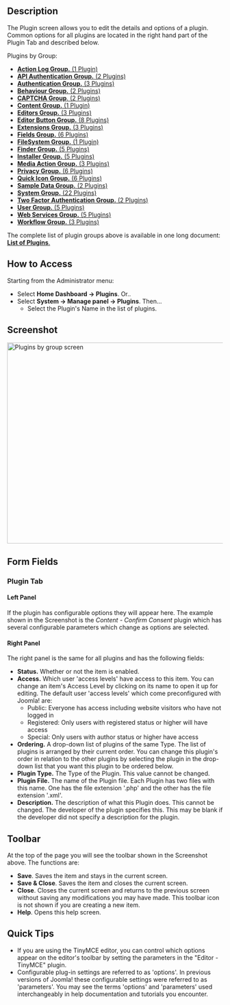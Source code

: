 <!-- Filename: Help4.x:Plugins:_Name_of_Plugin / Display title: Plugins: Name of Plugin -->

## Description

The Plugin screen allows you to edit the details and options of a
plugin. Common options for all plugins are located in the right hand
part of the Plugin Tab and described below.

Plugins by Group:

- [**Action Log Group.** (1
  Plugin)](https://docs.joomla.org/Chunk4x:Extensions_Plugin_Manager_Edit_Action_Log_Group/en "Chunk4x:Extensions Plugin Manager Edit Action Log Group/en")
- [**API Authentication Group.** (2
  Plugins)](https://docs.joomla.org/Chunk4x:Extensions_Plugin_Manager_Edit_API_Authentication_Group/en "Chunk4x:Extensions Plugin Manager Edit API Authentication Group/en")
- [**Authentication Group.** (3
  Plugins)](https://docs.joomla.org/Chunk4x:Extensions_Plugin_Manager_Edit_Authentication_Group/en "Chunk4x:Extensions Plugin Manager Edit Authentication Group/en")
- [**Behaviour Group.** (2
  Plugins)](https://docs.joomla.org/Chunk4x:Extensions_Plugin_Manager_Edit_Behaviour_Group/en "Chunk4x:Extensions Plugin Manager Edit Behaviour Group/en")
- [**CAPTCHA Group**. (2
  Plugins)](https://docs.joomla.org/Chunk4x:Extensions_Plugin_Manager_Edit_CAPTCHA_Group/en "Chunk4x:Extensions Plugin Manager Edit CAPTCHA Group/en")
- [**Content Group.** (1
  Plugin)](https://docs.joomla.org/Chunk4x:Extensions_Plugin_Manager_Edit_Content_Group/en "Chunk4x:Extensions Plugin Manager Edit Content Group/en")
- [**Editors Group.** (3
  Plugins)](https://docs.joomla.org/Chunk4x:Extensions_Plugin_Manager_Edit_Editor_Group/en "Chunk4x:Extensions Plugin Manager Edit Editor Group/en")
- [**Editor Button Group.** (8
  Plugins)](https://docs.joomla.org/Chunk4x:Extensions_Plugin_Manager_Edit_Button_Group/en "Chunk4x:Extensions Plugin Manager Edit Button Group/en")
- [**Extensions Group.** (3
  Plugins)](https://docs.joomla.org/Chunk4x:Extensions_Plugin_Manager_Edit_Extension_Group/en "Chunk4x:Extensions Plugin Manager Edit Extension Group/en")
- [**Fields Group.** (6
  Plugins)](https://docs.joomla.org/Chunk4x:Extensions_Plugin_Manager_Edit_Fields_Group/en "Chunk4x:Extensions Plugin Manager Edit Fields Group/en")
- [**FileSystem Group.** (1
  Plugin)](https://docs.joomla.org/Chunk4x:Extensions_Plugin_Manager_Edit_FileSystem_Group/en "Chunk4x:Extensions Plugin Manager Edit FileSystem Group/en")
- [**Finder Group.** (5
  Plugins)](https://docs.joomla.org/Chunk4x:Extensions_Plugin_Manager_Edit_Smart_Search_Group/en "Chunk4x:Extensions Plugin Manager Edit Smart Search Group/en")
- [**Installer Group.** (5
  Plugins)](https://docs.joomla.org/Chunk4x:Extensions_Plugin_Manager_Edit_Installer_Group/en "Chunk4x:Extensions Plugin Manager Edit Installer Group/en")
- [**Media Action Group.** (3
  Plugins)](https://docs.joomla.org/Chunk4x:Extensions_Plugin_Manager_Edit_Media_Action_Group/en "Chunk4x:Extensions Plugin Manager Edit Media Action Group/en")
- [**Privacy Group.** (6
  Plugins)](https://docs.joomla.org/Chunk4x:Extensions_Plugin_Manager_Edit_Privacy_Group/en "Chunk4x:Extensions Plugin Manager Edit Privacy Group/en")
- [**Quick Icon Group.** (6
  Plugins)](https://docs.joomla.org/Chunk4x:Extensions_Plugin_Manager_Edit_Quick_Icon_Group/en "Chunk4x:Extensions Plugin Manager Edit Quick Icon Group/en")
- [**Sample Data Group.** (2
  Plugins)](https://docs.joomla.org/Chunk4x:Extensions_Plugin_Manager_Edit_Sample_Data_Group/en "Chunk4x:Extensions Plugin Manager Edit Sample Data Group/en")
- [**System Group.** (22
  Plugins)](https://docs.joomla.org/Chunk4x:Extensions_Plugin_Manager_Edit_System_Group/en "Chunk4x:Extensions Plugin Manager Edit System Group/en")
- [**Two Factor Authentication Group.** (2
  Plugins)](https://docs.joomla.org/Chunk4x:Extensions_Plugin_Manager_Edit_Two_Factor_Authentication_Group/en "Chunk4x:Extensions Plugin Manager Edit Two Factor Authentication Group/en")
- [**User Group.** (5
  Plugins)](https://docs.joomla.org/Chunk4x:Extensions_Plugin_Manager_Edit_User_Group/en "Chunk4x:Extensions Plugin Manager Edit User Group/en")
- [**Web Services Group.** (5
  Plugins)](https://docs.joomla.org/Chunk4x:Extensions_Plugin_Manager_Edit_Web_Services_Group/en "Chunk4x:Extensions Plugin Manager Edit Web Services Group/en")
- [**Workflow Group.** (3
  Plugins)](https://docs.joomla.org/Chunk4x:Extensions_Plugin_Manager_Edit_Workflow_Group/en "Chunk4x:Extensions Plugin Manager Edit Workflow Group/en")

The complete list of plugin groups above is available in one long
document: [**List of
Plugins**.](https://docs.joomla.org/Chunk4x:List_of_Plugins/en "Chunk4x:List of Plugins/en")

## How to Access

Starting from the Administrator menu:

- Select **Home Dashboard → Plugins**. Or..
- Select **System → Manage panel → Plugins**. Then...
  - Select the Plugin's Name in the list of plugins.

## Screenshot

<img
src="https://docs.joomla.org/images/4/41/Help-4x-Extensions-Plugin-Manager-Edit-screen-en.png"
decoding="async" data-file-width="800" data-file-height="469"
width="800" height="469"
alt="Plugins by group screen" />

## Form Fields

### Plugin Tab

#### Left Panel

If the plugin has configurable options they will appear here. The
example shown in the Screenshot is the *Content - Confirm Consent*
plugin which has several configurable parameters which change as options
are selected.

#### Right Panel

The right panel is the same for all plugins and has the following
fields:

- **Status.** Whether or not the item is enabled.
- **Access.** Which user 'access levels' have access to this item. You
  can change an item's Access Level by clicking on its name to open it
  up for editing. The default user 'access levels' which come
  preconfigured with Joomla! are:
  - Public: Everyone has access including website visitors who have not
    logged in
  - Registered: Only users with registered status or higher will have
    access
  - Special: Only users with author status or higher have access
- **Ordering.** A drop-down list of plugins of the same Type. The list
  of plugins is arranged by their current order. You can change this
  plugin's order in relation to the other plugins by selecting the
  plugin in the drop-down list that you want this plugin to be ordered
  below.
- **Plugin Type.** The Type of the Plugin. This value cannot be changed.
- **Plugin File.** The name of the Plugin file. Each Plugin has two
  files with this name. One has the file extension '.php' and the other
  has the file extension '.xml'.
- **Description.** The description of what this Plugin does. This cannot
  be changed. The developer of the plugin specifies this. This may be
  blank if the developer did not specify a description for the plugin.

## Toolbar

At the top of the page you will see the toolbar shown in the
Screenshot above. The functions are:

- **Save**. Saves the item and stays in the current screen.
- **Save & Close**. Saves the item and closes the current screen.
- **Close**. Closes the current screen and returns to the previous
  screen without saving any modifications you may have made. This
  toolbar icon is not shown if you are creating a new item.
- **Help**. Opens this help screen.

## Quick Tips

- If you are using the TinyMCE editor, you can control which options
  appear on the editor's toolbar by setting the parameters in the
  "Editor - TinyMCE" plugin.
- Configurable plug-in settings are referred to as 'options'. In
  previous versions of Joomla! these configurable settings were referred
  to as 'parameters'. You may see the terms 'options' and 'parameters'
  used interchangeably in help documentation and tutorials you
  encounter.
